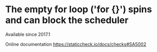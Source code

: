 # The empty for loop ('for {}') spins and can block the scheduler

Available since
    2017.1

Online documentation
    https://staticcheck.io/docs/checks#SA5002
